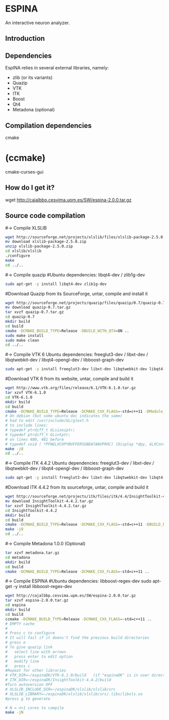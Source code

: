 ESPINA
=======

An interactive neuron analyzer.

## Introduction

## Dependencies

EspINA relies in several external libraries, namely:

- zlib (or its variants)
- Quazip
- VTK
- ITK
- Boost
- Qt4
- Metadona (optional)

## Compilation dependencies
cmake
# (ccmake)
cmake-curses-gui
## How do I get it?
wget http://cajalbbp.cesvima.upm.es/SW/espina-2.0.0.tar.gz


## Source code compilation

#-> Compile XLSLIB
```sh
wget http://sourceforge.net/projects/xlslib/files/xlslib-package-2.5.0.zip/download
mv download xlslib-package-2.5.0.zip
unzip xlslib-package-2.5.0.zip
cd xlslib/xlslib
./configure
make
cd ../..
```

#-> Compile quazip
#Ubuntu dependencies: libqt4-dev / zlib1g-dev
```sh
sudo apt-get -y install libqt4-dev zlib1g-dev
```
#Download Quazip from its SourceForge, untar, compile and install it
```sh
wget http://sourceforge.net/projects/quazip/files/quazip/0.7/quazip-0.7.tar.gz/download
mv download quazip-0.7.tar.gz
tar xvzf quazip-0.7.tar.gz
cd quazip-0.7
mkdir build
cd build
cmake -DCMAKE_BUILD_TYPE=Release -DBUILD_WITH_QT4=ON ..
sudo make install
sudo make clean
cd ../..
```

#-> Compile VTK 6
Ubuntu dependencies: freeglut3-dev / libxt-dev / libqtwebkit-dev / libqt4-opengl-dev / libboost-graph-dev
```sh
sudo apt-get -y install freeglut3-dev libxt-dev libqtwebkit-dev libqt4-opengl-dev libboost-graph-dev
```
#Download VTK 6 from its website, untar, compile and build it
```sh
wget http://www.vtk.org/files/release/6.1/VTK-6.1.0.tar.gz
tar xzvf VTK-6.1.0
cd VTK-6.1.0
mkdir build
cd build
cmake -DCMAKE_BUILD_TYPE=Release -DCMAKE_CXX_FLAGS=-std=c++11 -DModule_vtkInfovisBoost=ON -DModule_vtkInfovisBoostGraphAlgortihms=ON -DVTK_Group_Qt=ON ..
# On debian (but some ubuntu doc indicates the same)
# had to edit /usr/include/GL/glext.h
# to include lines:
# typedef ptrdiff_t GLsizeiptr;
# typedef ptrdiff_t GLintptr; 
# on lines 480, 481 before
# typedef void ( *PFNGLXCOPYBUFFERSUBDATANVPROC) (Display *dpy, GLXContext readCtx, GLXContext writeCtx, GLenum readTarget, GLenum writeTarget, GLintptr readOffset, GLintptr writeOffset, GLsizeiptr size);
make -j8
cd ../..
```

#-> Compile ITK 4.4.2
Ubuntu dependencies: freeglut3-dev / libxt-dev / libqtwebkit-dev / libqt4-opengl-dev / libboost-graph-dev
```sh
sudo apt-get -y install freeglut3-dev libxt-dev libqtwebkit-dev libqt4-opengl-dev libboost-graph-dev
```
#Download ITK 4.4.2 from its sourceforge, untar, compile and build it
```sh
wget http://sourceforge.net/projects/itk/files/itk/4.4/InsightToolkit-4.4.2.tar.gz/download
mv download InsightToolkit-4.4.2.tar.gz
tar xzvf InsightToolkit-4.4.2.tar.gz
cd InsightToolkit-4.4.2
mkdir build
cd build
cmake -DCMAKE_BUILD_TYPE=Release -DCMAKE_CXX_FLAGS=-std=c++11 -DBUILD_EXAMPLES=OFF -DBUILD_SHARED_LIBS=ON -DBUILD_TESTING=OFF -DModule_ITKVtkGlue=ON -Wno-dev -DVTK_DIR=<path to vtk build directory>  ..
make -j8
cd ../..
```

#-> Compile Metadona 1.0.0 (Optional)
```sh
tar xzvf metadona.tar.gz
cd metadona
mkdir build
cd build
cmake -DCMAKE_BUILD_TYPE=Release -DCMAKE_CXX_FLAGS=-std=c++11 ..
```

#-> Compile ESPINA
#Ubuntu dependencies: libboost-regex-dev
sudo apt-get -y install libboost-regex-dev
```sh
wget http://cajalbbp.cesvima.upm.es/SW/espina-2.0.0.tar.gz
tar xzvf espina-2.0.0.tar.gz
cd espina
mkdir build
cd build
ccmake -DCMAKE_BUILD_TYPE=Release -DCMAKE_CXX_FLAGS=-std=c++11 ..
# EMPTY cache
#
# Press c to configure
# It will fail if it doens't find the previous build directories
# press e
# To give quazip link
#	select line with arrows
#	press enter to edit option
#	modify line
#	press c
#Repeat for other libraries
# VTK_DIR=~/espinaDK/VTK-6.1.0/build   (if "espinaDK" is in user directory)
# ITK_DIR=~/espinaDK/InsightToolkit-4.4.2/build
#Turn autoversion OFF
# XLSLIB_INCLUDE_DIR=~/espinaDK/xlslib/xlslib/src
# XLSLIB_LIBRARY=~/espinaDK/xlslib/xlslib/src/.libs/libxls.so
#press g to generate

# N = n+1 cores to compile
make -jN
```